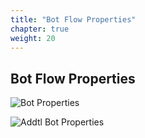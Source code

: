 ```yaml
---
title: "Bot Flow Properties"
chapter: true
weight: 20
---
```


## Bot Flow Properties

![Bot Properties](/images/BotProperties.jpg)

![Addtl Bot Properties](/images/Properties2.jpg)
